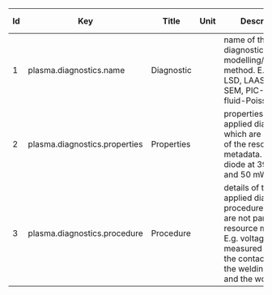 |Id  | Key  | Title                     | Unit| Description                    | Type | Occ | Allowed values |
|---- | ---- | ------------------------- | ----| ------------------------------ | ---- | ----| -------------- |
| 1 | plasma.diagnostics.name       | Diagnostic  |  |name of the applied diagnostics or modelling/simulation method. E.g. OES, LSD, LAAS, XPS, SEM, PIC-MCC, fluid-Poisson model |   string     |1 | |
| 2 | plasma.diagnostics.properties | Properties |  | properties of the applied diagnostics which are not part of the resource metadata. E.g. laser diode at 395 nm and 50 mW  |   string     |1 | |
| 3 | plasma.diagnostics.procedure  | Procedure |  | details of the applied diagnostic procedures which are not part of the resource metadata. E.g. voltage is measured between the contact tube of the welding torch and the workpiece|    string     |1 | |